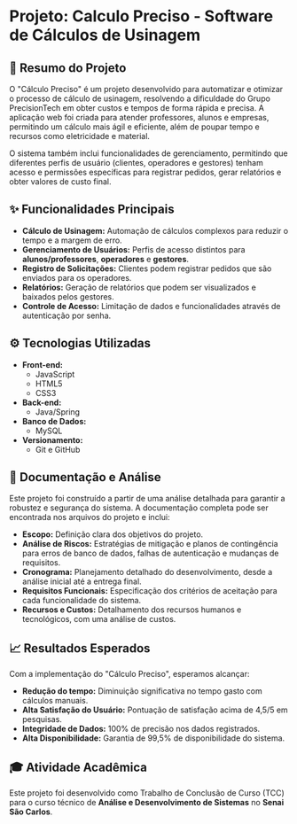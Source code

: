 # Projeto: Calculo Preciso - Software de Cálculos de Usinagem

## 🚀 Resumo do Projeto

O "Cálculo Preciso" é um projeto desenvolvido para automatizar e otimizar o processo de cálculo de usinagem, resolvendo a dificuldade do Grupo PrecisionTech em obter custos e tempos de forma rápida e precisa. A aplicação web foi criada para atender professores, alunos e empresas, permitindo um cálculo mais ágil e eficiente, além de poupar tempo e recursos como eletricidade e material.

O sistema também inclui funcionalidades de gerenciamento, permitindo que diferentes perfis de usuário (clientes, operadores e gestores) tenham acesso e permissões específicas para registrar pedidos, gerar relatórios e obter valores de custo final.

## ✨ Funcionalidades Principais

* **Cálculo de Usinagem:** Automação de cálculos complexos para reduzir o tempo e a margem de erro.
* **Gerenciamento de Usuários:** Perfis de acesso distintos para **alunos/professores**, **operadores** e **gestores**.
* **Registro de Solicitações:** Clientes podem registrar pedidos que são enviados para os operadores.
* **Relatórios:** Geração de relatórios que podem ser visualizados e baixados pelos gestores.
* **Controle de Acesso:** Limitação de dados e funcionalidades através de autenticação por senha.

## ⚙️ Tecnologias Utilizadas

* **Front-end:**
    * JavaScript
    * HTML5
    * CSS3
* **Back-end:**
    * Java/Spring
* **Banco de Dados:**
    * MySQL
* **Versionamento:**
    * Git e GitHub

## 📝 Documentação e Análise

Este projeto foi construído a partir de uma análise detalhada para garantir a robustez e segurança do sistema. A documentação completa pode ser encontrada nos arquivos do projeto e inclui:

* **Escopo:** Definição clara dos objetivos do projeto.
* **Análise de Riscos:** Estratégias de mitigação e planos de contingência para erros de banco de dados, falhas de autenticação e mudanças de requisitos.
* **Cronograma:** Planejamento detalhado do desenvolvimento, desde a análise inicial até a entrega final.
* **Requisitos Funcionais:** Especificação dos critérios de aceitação para cada funcionalidade do sistema.
* **Recursos e Custos:** Detalhamento dos recursos humanos e tecnológicos, com uma análise de custos.

## 📈 Resultados Esperados

Com a implementação do "Cálculo Preciso", esperamos alcançar:

* **Redução do tempo:** Diminuição significativa no tempo gasto com cálculos manuais.
* **Alta Satisfação do Usuário:** Pontuação de satisfação acima de 4,5/5 em pesquisas.
* **Integridade de Dados:** 100% de precisão nos dados registrados.
* **Alta Disponibilidade:** Garantia de 99,5% de disponibilidade do sistema.

## 🎓 Atividade Acadêmica

Este projeto foi desenvolvido como Trabalho de Conclusão de Curso (TCC) para o curso técnico de **Análise e Desenvolvimento de Sistemas** no **Senai São Carlos**.
